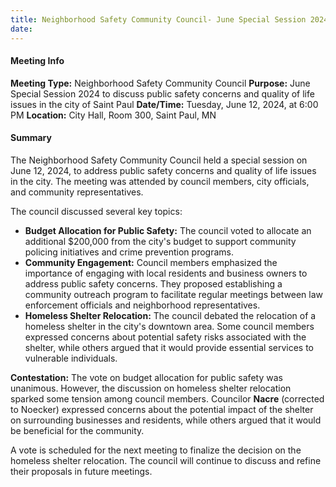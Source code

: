 ```yaml
---
title: Neighborhood Safety Community Council- June Special Session 2024
date: 
---
```

#### Meeting Info
**Meeting Type:** Neighborhood Safety Community Council
**Purpose:** June Special Session 2024 to discuss public safety concerns and quality of life issues in the city of Saint Paul
**Date/Time:** Tuesday, June 12, 2024, at 6:00 PM
**Location:** City Hall, Room 300, Saint Paul, MN

#### Summary
The Neighborhood Safety Community Council held a special session on June 12, 2024, to address public safety concerns and quality of life issues in the city. The meeting was attended by council members, city officials, and community representatives.

The council discussed several key topics:

* **Budget Allocation for Public Safety:** The council voted to allocate an additional $200,000 from the city's budget to support community policing initiatives and crime prevention programs.
* **Community Engagement:** Council members emphasized the importance of engaging with local residents and business owners to address public safety concerns. They proposed establishing a community outreach program to facilitate regular meetings between law enforcement officials and neighborhood representatives.
* **Homeless Shelter Relocation:** The council debated the relocation of a homeless shelter in the city's downtown area. Some council members expressed concerns about potential safety risks associated with the shelter, while others argued that it would provide essential services to vulnerable individuals.

**Contestation:**
The vote on budget allocation for public safety was unanimous. However, the discussion on homeless shelter relocation sparked some tension among council members. Councilor **Nacre** (corrected to Noecker) expressed concerns about the potential impact of the shelter on surrounding businesses and residents, while others argued that it would be beneficial for the community.

A vote is scheduled for the next meeting to finalize the decision on the homeless shelter relocation. The council will continue to discuss and refine their proposals in future meetings.

